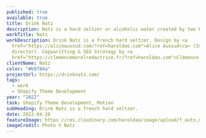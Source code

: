 ```yaml
---
published: true
available: true
title: Drink Natz
description: Natz is a hard seltzer or alcoholic water created by two French entrepreneurs
workTitle: Natz
workDescription: Drink Natz is a french hard seltzer. Design by <a
  href="https://aliceaussud.com/?ref=haroldao.com">Alice Aussud</a> (Inhouse art
  director). Copywritting & SEO Strategy by <a
  href="https://clemencemorelredactrice.fr/?ref=haroldao.com">Clémence Morel</a>
clientName: Natz
color: "#b9784a"
projectUrl: https://drinknatz.com/
tags:
  - work
  - Shopify Theme Development
year: "2022"
task: Shopify Theme Development, Motion
subHeading: Drink Natz is a french hard seltzer.
date: 2022-04-26
featureImage: https://res.cloudinary.com/haroldao/image/upload/f_auto,q_auto/v1650996531/Drink_Natz_Cover_wka9ku.webp
imageCredit: Photo © Natz
---
```

